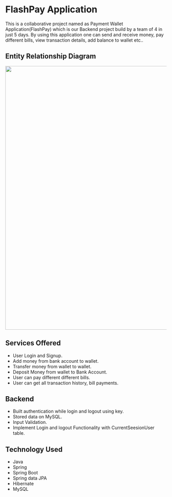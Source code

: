 # FlashPay Application
This is a collaborative project named as Payment Wallet Application(FlashPay) which is our Backend project build by a team of 4 in just 5 days.
By using this application one can send and receive money, pay different bills, view transaction details, add balance to wallet etc.. 

## Entity Relationship Diagram 
 
<img src="https://user-images.githubusercontent.com/101569228/200902071-d6ad123d-55ce-4dee-b7bd-6d5c3a06ee0b.jpeg" alt="" width="860" height="820">

## Services Offered 

- User Login and Signup.
- Add money from bank account to wallet.
- Transfer money from wallet to wallet.
- Deposit Money from wallet to Bank Account.
- User can pay different different bills.
- User can get all transaction history, bill payments.

## Backend 

- Built authentication while login and logout using key.
- Stored data on MySQL.
- Input Validation.
- Implement Login and logout Functionality with CurrentSeesionUser table.

## Technology Used

- Java
- Spring
- Spring Boot
- Spring data JPA
- Hibernate
- MySQL
